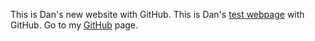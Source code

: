 This is Dan's new website with GitHub.
This is Dan's <a href="https://dangifford.github.io/testpage/test.html">test webpage</a> with GitHub.
Go to my <a href="https://github.com/dangifford/dangifford.github.io">GitHub</a> page.
